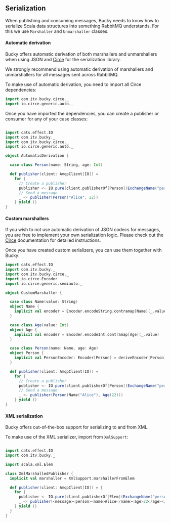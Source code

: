 ## Serialization

When publishing and consuming messages, Bucky needs to know how to serialize
Scala data structures into something RabbitMQ understands. For this we use
`Marshaller` and `Unmarshaller` classes.

#### Automatic derivation

Bucky offers automatic derivation of both marshallers and unmarshallers when
using JSON and [Circe](https://circe.github.io/circe/) for the serialization library.

We strongly recommend using automatic derivation of marshallers and unmarshallers
for all messages sent across RabbitMQ.

To make use of automatic derivation, you need to import all Circe dependencies:

```scala
import com.itv.bucky.circe._
import io.circe.generic.auto._
```

Once you have imported the dependencies, you can create a publisher or consumer
for any of your case classes:

```scala

import cats.effect.IO
import com.itv.bucky._
import com.itv.bucky.circe._
import io.circe.generic.auto._

object AutomaticDerivation {

  case class Person(name: String, age: Int)

  def publisher(client: AmqpClient[IO]) =
    for {
      // Create a publisher
      publisher <- IO.pure(client.publisherOf[Person](ExchangeName("persons"), RoutingKey("persons")))
      // Send a message
      _ <- publisher(Person("Alice", 22))
    } yield ()
}


```

#### Custom marshallers

If you wish to not use automatic derivation of JSON codecs for messages, you
are free to implement your own serialization logic. Please check out the
[Circe](https://circe.github.io/circe/) documentation for detailed instructions.

Once you have created custom serializers, you can use them together with Bucky:

```scala
import cats.effect.IO
import com.itv.bucky._
import com.itv.bucky.circe._
import io.circe.Encoder
import io.circe.generic.semiauto._

object CustomMarshaller {

  case class Name(value: String)
  object Name {
    implicit val encoder = Encoder.encodeString.contramap[Name](_.value)
  }

  case class Age(value: Int)
  object Age {
    implicit val encoder = Encoder.encodeInt.contramap[Age](_.value)
  }

  case class Person(name: Name, age: Age)
  object Person {
    implicit val PersonEncoder: Encoder[Person] = deriveEncoder[Person]
  }

  def publisher(client: AmqpClient[IO]) =
    for {
      // Create a publisher
      publisher <- IO.pure(client.publisherOf[Person](ExchangeName("persons"), RoutingKey("persons")))
      // Send a message
      _ <- publisher(Person(Name("Alice"), Age(22)))
    } yield ()
}

```


#### XML serialization

Bucky offers out-of-the-box support for serializing to and from XML.

To make use of the XML serializer, import from `XmlSupport`:

```scala

import cats.effect.IO
import com.itv.bucky._

import scala.xml.Elem

class XmlMarshalledPublisher {
  implicit val marshaller = XmlSupport.marshallerFromElem

  def publisher(client: AmqpClient[IO]) = {
    for {
      publisher <- IO.pure(client.publisherOf[Elem](ExchangeName("persons"), RoutingKey("persons")))
      _ <- publisher(<message><person><name>Alice</name><age>22</age></person></message>)
    } yield ()
  }
}

```
